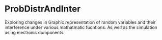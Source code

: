# ProbDistrAndInter
Exploring changes in Graphic representation of random variables and their interference under various mathatmatic fucntions. As well as the simulation using electronic components
